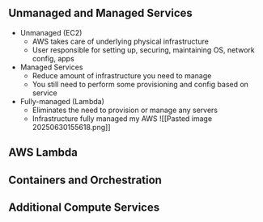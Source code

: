 ## Unmanaged and Managed Services
- Unmanaged (EC2)
	- AWS takes care of underlying physical infrastructure
	- User responsible for setting up, securing, maintaining OS, network config, apps
- Managed Services
	- Reduce amount of infrastructure you need to manage
	- You still need to perform some provisioning and config based on service
- Fully-managed (Lambda)
	- Eliminates the need to provision or manage any servers
	- Infrastructure fully managed my AWS
![[Pasted image 20250630155618.png]]
## AWS Lambda


## Containers and Orchestration

## Additional Compute Services